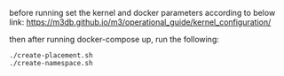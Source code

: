 before running set the kernel and docker parameters according to below link:
https://m3db.github.io/m3/operational_guide/kernel_configuration/


then after running docker-compose up, run the following:
```
./create-placement.sh
./create-namespace.sh
```


